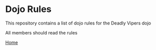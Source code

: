 Dojo Rules
==========

This repository contains a list of dojo rules for the Deadly Vipers dojo

All members should read the rules

[Home](https://github.com/deadlyvipers)
